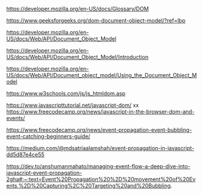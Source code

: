 https://developer.mozilla.org/en-US/docs/Glossary/DOM

https://www.geeksforgeeks.org/dom-document-object-model/?ref=lbp

https://developer.mozilla.org/en-US/docs/Web/API/Document_Object_Model

https://developer.mozilla.org/en-US/docs/Web/API/Document_Object_Model/Introduction

https://developer.mozilla.org/en-US/docs/Web/API/Document_object_model/Using_the_Document_Object_Model

https://www.w3schools.com/js/js_htmldom.asp

https://www.javascripttutorial.net/javascript-dom/
xx
https://www.freecodecamp.org/news/javascript-in-the-browser-dom-and-events/


<!-- event docs -->

https://www.freecodecamp.org/news/event-propagation-event-bubbling-event-catching-beginners-guide/

<!-- event-propagation -->

https://medium.com/@mdsatriaalamshah/event-propagation-in-javascript-dd5d87e4ce55


https://dev.to/anshumanmahato/managing-event-flow-a-deep-dive-into-javascript-event-propagation-2gha#:~:text=Event%20Propagation%20%2D%20movement%20of%20Events,%2D%20Capturing%2C%20Targeting%20and%20Bubbling.